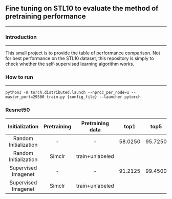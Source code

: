## Fine tuning on STL10 to evaluate the method of pretraining performance
---

### Introduction
---
This small project is to provide the table of performance comparison. Not for best performance on the STL10 dataset, this repository is simply to check whether the self-supervised learning algorithm works.

### How to run
---
```
python3 -m torch.distributed.launch --nproc_per_node=1 --master_port=29500 train.py {config_file} --launcher pytorch
```

### Resnet50
|     Initialization    | Pretraining | Pretraining data |   top1  |   top5  |
|:---------------------:|:-----------:|:----------------:|:-------:|:-------:|
| Random Initialization |      -      |         -        | 58.0250 | 95.7250 |
| Random Initialization |  Simclr     | train+unlabeled  |         |         |
|  Supervised Imagenet  |      -      |         -        | 91.2125 | 99.4500 |
|  Supervised Imagenet  |  Simclr     | train+unlabeled  |         |         |